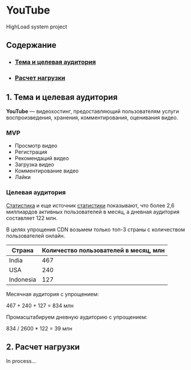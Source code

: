 # YouTube
HighLoad system project

## Содержание

* ### [Тема и целевая аудитория](#1)
* ### [Расчет нагрузки](#2)

## 1. Тема и целевая аудитория <a name="1"></a>
**YouTube** — видеохостинг, предоставляющий пользователям услуги воспроизведения, хранения,
комментирования, оценивания видео.

### MVP
- Просмотр видео
- Регистрация
- Рекомендаций видео
- Загрузка видео
- Комментирование видео
- Лайки

### Целевая аудитория 
[Статистика](https://xmldatafeed.com/statistika-youtube-stoimost-aktivnye-polzovateli-luchshie-kanaly-i-tendenczii-2022/)
и еще источник [статистики](https://www.businessofapps.com/data/youtube-statistics/)
показывают, что более 2,6 миллиардов активных пользователей в месяц, а дневная аудитория составляет 122 млн.

В целях упрощения CDN возьмем только топ-3 страны с количеством пользователей онлайн.

| **Страна** | **Количество пользователей в месяц, млн** |
|-----------|-------------------------------------------|
| India     | 467                                       |
| USA       | 240                                       |
| Indonesia | 127                                       |

Месячная аудитория с упрощением:

467 + 240 + 127 = 834 млн

Промасштабируем дневную аудиторию с упрощением:

834 / 2600 * 122 = 39 млн

## 2. Расчет нагрузки <a name="2"></a>

In process...